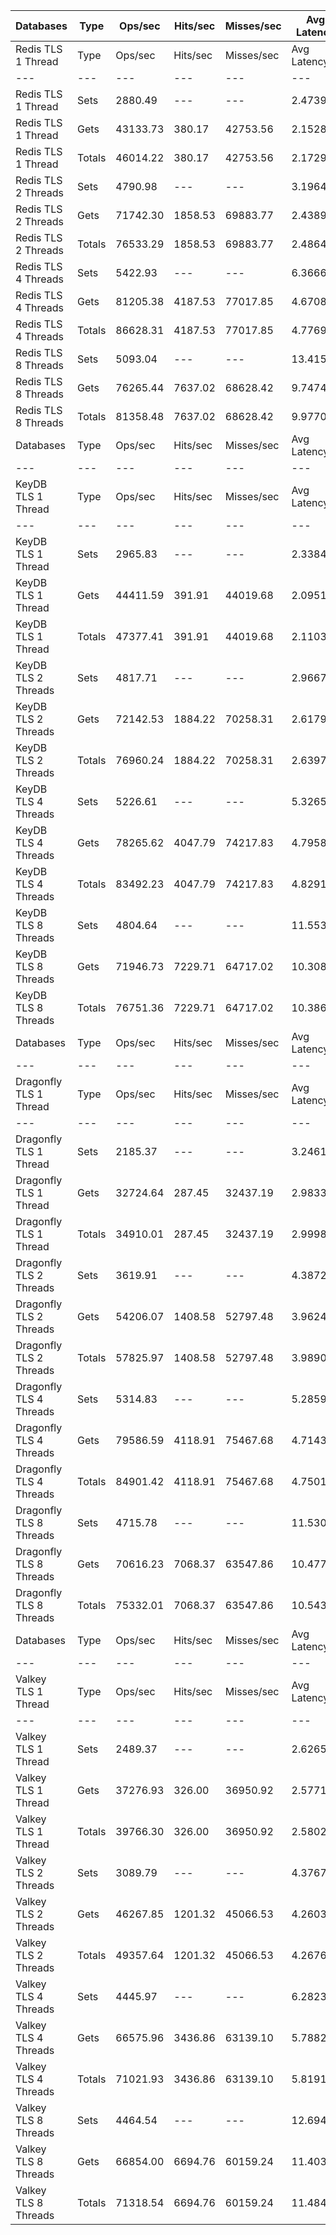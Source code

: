 | Databases | Type | Ops/sec | Hits/sec | Misses/sec | Avg Latency | p50 Latency | p99 Latency | p99.9 Latency | KB/sec |
| --- | --- | --- | --- | --- | --- | --- | --- | --- | --- |
| Redis TLS 1 Thread | Type | Ops/sec | Hits/sec | Misses/sec | Avg Latency | p50 Latency | p99 Latency | p99.9 Latency | KB/sec |
| --- | --- | --- | --- | --- | --- | --- | --- | --- | --- |
Redis TLS 1 Thread | Sets | 2880.49 | --- | --- | 2.47397 | 2.09500 | 3.75900 | 124.41500 | 1574.82 |
Redis TLS 1 Thread | Gets | 43133.73 | 380.17 | 42753.56 | 2.15280 | 2.09500 | 3.56700 | 6.39900 | 1869.42 |
Redis TLS 1 Thread | Totals | 46014.22 | 380.17 | 42753.56 | 2.17290 | 2.09500 | 3.56700 | 6.81500 | 3444.23 |
Redis TLS 2 Threads | Sets | 4790.98 | --- | --- | 3.19643 | 2.17500 | 6.23900 | 284.67100 | 2619.33 |
Redis TLS 2 Threads | Gets | 71742.30 | 1858.53 | 69883.77 | 2.43899 | 2.17500 | 5.95100 | 7.77500 | 3726.03 |
Redis TLS 2 Threads | Totals | 76533.29 | 1858.53 | 69883.77 | 2.48641 | 2.17500 | 5.98300 | 7.90300 | 6345.36 |
Redis TLS 4 Threads | Sets | 5422.93 | --- | --- | 6.36662 | 4.57500 | 10.94300 | 692.22300 | 2964.83 |
Redis TLS 4 Threads | Gets | 81205.38 | 4187.53 | 77017.85 | 4.67080 | 4.54300 | 10.49500 | 13.43900 | 5265.55 |
Redis TLS 4 Threads | Totals | 86628.31 | 4187.53 | 77017.85 | 4.77696 | 4.54300 | 10.49500 | 13.69500 | 8230.38 |
Redis TLS 8 Threads | Sets | 5093.04 | --- | --- | 13.41526 | 9.47100 | 23.29500 | 1433.59900 | 2784.47 |
Redis TLS 8 Threads | Gets | 76265.44 | 7637.02 | 68628.42 | 9.74740 | 9.47100 | 22.27100 | 29.18300 | 6808.20 |
Redis TLS 8 Threads | Totals | 81358.48 | 7637.02 | 68628.42 | 9.97700 | 9.47100 | 22.39900 | 29.82300 | 9592.67 |
| Databases | Type | Ops/sec | Hits/sec | Misses/sec | Avg Latency | p50 Latency | p99 Latency | p99.9 Latency | KB/sec |
| --- | --- | --- | --- | --- | --- | --- | --- | --- | --- |
| KeyDB TLS 1 Thread | Type | Ops/sec | Hits/sec | Misses/sec | Avg Latency | p50 Latency | p99 Latency | p99.9 Latency | KB/sec |
| --- | --- | --- | --- | --- | --- | --- | --- | --- | --- |
KeyDB TLS 1 Thread | Sets | 2965.83 | --- | --- | 2.33848 | 2.12700 | 3.34300 | 94.20700 | 1621.47 |
KeyDB TLS 1 Thread | Gets | 44411.59 | 391.91 | 44019.68 | 2.09516 | 2.11100 | 3.24700 | 3.59900 | 1925.04 |
KeyDB TLS 1 Thread | Totals | 47377.41 | 391.91 | 44019.68 | 2.11039 | 2.11100 | 3.24700 | 3.64700 | 3546.51 |
KeyDB TLS 2 Threads | Sets | 4817.71 | --- | --- | 2.96674 | 2.28700 | 8.63900 | 148.47900 | 2633.94 |
KeyDB TLS 2 Threads | Gets | 72142.53 | 1884.22 | 70258.31 | 2.61796 | 2.28700 | 7.93500 | 11.96700 | 3754.52 |
KeyDB TLS 2 Threads | Totals | 76960.24 | 1884.22 | 70258.31 | 2.63979 | 2.28700 | 7.96700 | 12.54300 | 6388.46 |
KeyDB TLS 4 Threads | Sets | 5226.61 | --- | --- | 5.32656 | 4.57500 | 12.35100 | 224.25500 | 2857.50 |
KeyDB TLS 4 Threads | Gets | 78265.62 | 4047.79 | 74217.83 | 4.79589 | 4.54300 | 11.71100 | 15.87100 | 5080.89 |
KeyDB TLS 4 Threads | Totals | 83492.23 | 4047.79 | 74217.83 | 4.82911 | 4.54300 | 11.77500 | 16.19100 | 7938.39 |
KeyDB TLS 8 Threads | Sets | 4804.64 | --- | --- | 11.55385 | 9.85500 | 25.47100 | 536.57500 | 2626.79 |
KeyDB TLS 8 Threads | Gets | 71946.73 | 7229.71 | 64717.02 | 10.30863 | 9.85500 | 24.44700 | 31.61500 | 6435.32 |
KeyDB TLS 8 Threads | Totals | 76751.36 | 7229.71 | 64717.02 | 10.38658 | 9.85500 | 24.44700 | 32.38300 | 9062.11 |
| Databases | Type | Ops/sec | Hits/sec | Misses/sec | Avg Latency | p50 Latency | p99 Latency | p99.9 Latency | KB/sec |
| --- | --- | --- | --- | --- | --- | --- | --- | --- | --- |
| Dragonfly TLS 1 Thread | Type | Ops/sec | Hits/sec | Misses/sec | Avg Latency | p50 Latency | p99 Latency | p99.9 Latency | KB/sec |
| --- | --- | --- | --- | --- | --- | --- | --- | --- | --- |
Dragonfly TLS 1 Thread | Sets | 2185.37 | --- | --- | 3.24616 | 2.94300 | 6.75100 | 108.54300 | 1194.78 |
Dragonfly TLS 1 Thread | Gets | 32724.64 | 287.45 | 32437.19 | 2.98337 | 2.94300 | 6.59100 | 7.16700 | 1417.80 |
Dragonfly TLS 1 Thread | Totals | 34910.01 | 287.45 | 32437.19 | 2.99982 | 2.94300 | 6.59100 | 7.19900 | 2612.58 |
Dragonfly TLS 2 Threads | Sets | 3619.91 | --- | --- | 4.38728 | 3.93500 | 9.21500 | 161.79100 | 1979.08 |
Dragonfly TLS 2 Threads | Gets | 54206.07 | 1408.58 | 52797.48 | 3.96248 | 3.93500 | 8.89500 | 10.55900 | 2817.45 |
Dragonfly TLS 2 Threads | Totals | 57825.97 | 1408.58 | 52797.48 | 3.98907 | 3.93500 | 8.89500 | 10.75100 | 4796.52 |
Dragonfly TLS 4 Threads | Sets | 5314.83 | --- | --- | 5.28591 | 4.86300 | 11.00700 | 219.13500 | 2905.73 |
Dragonfly TLS 4 Threads | Gets | 79586.59 | 4118.91 | 75467.68 | 4.71437 | 4.86300 | 10.55900 | 13.18300 | 5168.05 |
Dragonfly TLS 4 Threads | Totals | 84901.42 | 4118.91 | 75467.68 | 4.75015 | 4.86300 | 10.62300 | 13.50300 | 8073.78 |
Dragonfly TLS 8 Threads | Sets | 4715.78 | --- | --- | 11.53030 | 10.43100 | 26.62300 | 454.65500 | 2578.22 |
Dragonfly TLS 8 Threads | Gets | 70616.23 | 7068.37 | 63547.86 | 10.47764 | 10.43100 | 25.59900 | 38.91100 | 6302.41 |
Dragonfly TLS 8 Threads | Totals | 75332.01 | 7068.37 | 63547.86 | 10.54354 | 10.43100 | 25.59900 | 41.21500 | 8880.62 |
| Databases | Type | Ops/sec | Hits/sec | Misses/sec | Avg Latency | p50 Latency | p99 Latency | p99.9 Latency | KB/sec |
| --- | --- | --- | --- | --- | --- | --- | --- | --- | --- |
| Valkey TLS 1 Thread | Type | Ops/sec | Hits/sec | Misses/sec | Avg Latency | p50 Latency | p99 Latency | p99.9 Latency | KB/sec |
| --- | --- | --- | --- | --- | --- | --- | --- | --- | --- |
Valkey TLS 1 Thread | Sets | 2489.37 | --- | --- | 2.62652 | 2.22300 | 6.39900 | 26.87900 | 1360.98 |
Valkey TLS 1 Thread | Gets | 37276.93 | 326.00 | 36950.92 | 2.57710 | 2.23900 | 6.33500 | 8.25500 | 1614.30 |
Valkey TLS 1 Thread | Totals | 39766.30 | 326.00 | 36950.92 | 2.58020 | 2.23900 | 6.33500 | 8.57500 | 2975.29 |
Valkey TLS 2 Threads | Sets | 3089.79 | --- | --- | 4.37675 | 4.15900 | 10.17500 | 65.27900 | 1689.25 |
Valkey TLS 2 Threads | Gets | 46267.85 | 1201.32 | 45066.53 | 4.26034 | 4.15900 | 9.85500 | 12.99100 | 2404.35 |
Valkey TLS 2 Threads | Totals | 49357.64 | 1201.32 | 45066.53 | 4.26763 | 4.15900 | 9.85500 | 13.11900 | 4093.60 |
Valkey TLS 4 Threads | Sets | 4445.97 | --- | --- | 6.28238 | 5.56700 | 11.32700 | 215.03900 | 2430.71 |
Valkey TLS 4 Threads | Gets | 66575.96 | 3436.86 | 63139.10 | 5.78824 | 5.56700 | 10.81500 | 14.78300 | 4318.82 |
Valkey TLS 4 Threads | Totals | 71021.93 | 3436.86 | 63139.10 | 5.81917 | 5.56700 | 10.81500 | 15.03900 | 6749.52 |
Valkey TLS 8 Threads | Sets | 4464.54 | --- | --- | 12.69422 | 11.26300 | 20.35100 | 540.67100 | 2440.86 |
Valkey TLS 8 Threads | Gets | 66854.00 | 6694.76 | 60159.24 | 11.40325 | 11.19900 | 19.58300 | 25.08700 | 5968.13 |
Valkey TLS 8 Threads | Totals | 71318.54 | 6694.76 | 60159.24 | 11.48407 | 11.19900 | 19.58300 | 25.72700 | 8408.99 |
